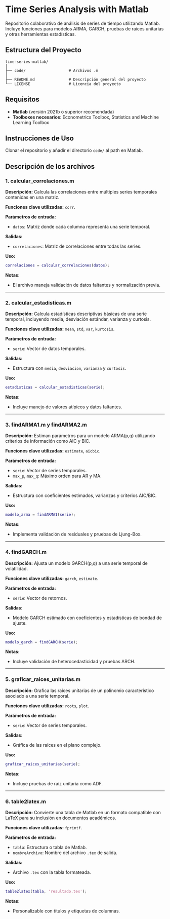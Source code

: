 # Time Series Analysis with Matlab

Repositorio colaborativo de análisis de series de tiempo utilizando Matlab. Incluye funciones para modelos ARMA, GARCH, pruebas de raíces unitarias y otras herramientas estadísticas.

## Estructura del Proyecto

```
time-series-matlab/
│
├── code/                   # Archivos .m
│
├── README.md               # Descripción general del proyecto
└── LICENSE                 # Licencia del proyecto
```

## Requisitos
- **Matlab** (versión 2021b o superior recomendada)
- **Toolboxes necesarios**: Econometrics Toolbox, Statistics and Machine Learning Toolbox

## Instrucciones de Uso
Clonar el repositorio y añadir el directorio `code/` al path en Matlab.

## Descripción de los archivos

### 1. calcular_correlaciones.m
**Descripción:**
Calcula las correlaciones entre múltiples series temporales contenidas en una matriz.

**Funciones clave utilizadas:** `corr`.

**Parámetros de entrada:**
- `datos`: Matriz donde cada columna representa una serie temporal.

**Salidas:**
- `correlaciones`: Matriz de correlaciones entre todas las series.

**Uso:**
```matlab
correlaciones = calcular_correlaciones(datos);
```

**Notas:**
- El archivo maneja validación de datos faltantes y normalización previa.

---

### 2. calcular_estadisticas.m
**Descripción:**
Calcula estadísticas descriptivas básicas de una serie temporal, incluyendo media, desviación estándar, varianza y curtosis.

**Funciones clave utilizadas:** `mean`, `std`, `var`, `kurtosis`.

**Parámetros de entrada:**
- `serie`: Vector de datos temporales.

**Salidas:**
- Estructura con `media`, `desviacion`, `varianza` y `curtosis`.

**Uso:**
```matlab
estadisticas = calcular_estadisticas(serie);
```

**Notas:**
- Incluye manejo de valores atípicos y datos faltantes.

---

### 3. findARMA1.m y findARMA2.m
**Descripción:**
Estiman parámetros para un modelo ARMA(p,q) utilizando criterios de información como AIC y BIC.

**Funciones clave utilizadas:** `estimate`, `aicbic`.

**Parámetros de entrada:**
- `serie`: Vector de series temporales.
- `max_p`, `max_q`: Máximo orden para AR y MA.

**Salidas:**
- Estructura con coeficientes estimados, varianzas y criterios AIC/BIC.

**Uso:**
```matlab
modelo_arma = findARMA1(serie);
```

**Notas:**
- Implementa validación de residuales y pruebas de Ljung-Box.

---

### 4. findGARCH.m
**Descripción:**
Ajusta un modelo GARCH(p,q) a una serie temporal de volatilidad.

**Funciones clave utilizadas:** `garch`, `estimate`.

**Parámetros de entrada:**
- `serie`: Vector de retornos.

**Salidas:**
- Modelo GARCH estimado con coeficientes y estadísticas de bondad de ajuste.

**Uso:**
```matlab
modelo_garch = findGARCH(serie);
```

**Notas:**
- Incluye validación de heterocedasticidad y pruebas ARCH.

---

### 5. graficar_raices_unitarias.m
**Descripción:**
Grafica las raíces unitarias de un polinomio característico asociado a una serie temporal.

**Funciones clave utilizadas:** `roots`, `plot`.

**Parámetros de entrada:**
- `serie`: Vector de series temporales.

**Salidas:**
- Gráfica de las raíces en el plano complejo.

**Uso:**
```matlab
graficar_raices_unitarias(serie);
```

**Notas:**
- Incluye pruebas de raíz unitaria como ADF.

---

### 6. table2latex.m
**Descripción:**
Convierte una tabla de Matlab en un formato compatible con LaTeX para su inclusión en documentos académicos.

**Funciones clave utilizadas:** `fprintf`.

**Parámetros de entrada:**
- `tabla`: Estructura o tabla de Matlab.
- `nombreArchivo`: Nombre del archivo `.tex` de salida.

**Salidas:**
- Archivo `.tex` con la tabla formateada.

**Uso:**
```matlab
table2latex(tabla, 'resultado.tex');
```

**Notas:**
- Personalizable con títulos y etiquetas de columnas.

